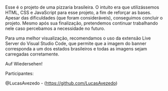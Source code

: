 
Esse é o projeto de uma pizzaria brasileira. O intuito era que utilizássemos HTML, CSS e JavaScript para esse projeto, a fim de reforçar as bases. 
Apesar das dificuldades (que foram consideráveis), conseguimos concluir o projeto. Mesmo após sua finalização, pretendemos continuar trabalhando nele caso percebamos a necessidade no futuro.

Para uma melhor visualização, recomendamos o uso da extensão Live Server do Visual Studio Code, que permite que a imagem do banner corresponda a um dos estados brasileiros e todas as imagens sejam carregadas corretamente. 

Auf Wiedersehen!

Participantes:

@LucasAvezedo - (https://github.com/LucasAvezedo)
